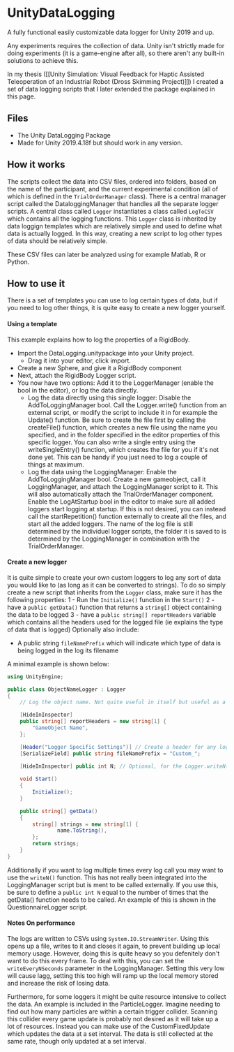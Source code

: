 # UnityDataLogging
A fully functional easily customizable data logger for Unity 2019 and up.

Any experiments requires the collection of data. Unity isn't strictly made for doing experiments (it is a game-engine after all), so there aren't any built-in solutions to achieve this.

In my thesis ([[Unity Simulation: Visual Feedback for Haptic Assisted Teleoperation of an Industrial Robot (Dross Skimming Project)]]) I created a set of data logging scripts that I later extended the package explained in this page.

## Files
- The Unity DataLogging Package
- Made for Unity 2019.4.18f but should work in any version.

## How it works
The scripts collect the data into CSV files, ordered into folders, based on the name of the participant, and the current experimental condition (all of which is defined in the `TrialOrderManager` class). There is a central manager script called the DataloggingManager that handles all the separate logger scripts. A central class called `Logger` instantiates a class called `LogToCSV` which contains all the logging functions. This `Logger` class is inherited by data loggign templates which are relatively simple and used to define what data is actually logged. In this way, creating a new script to log other types of data should be relatively simple.

These CSV files can later be analyzed using for example Matlab, R or Python.

## How to use it
There is a set of templates you can use to log certain types of data, but if you need to log other things, it is quite easy to create a new logger yourself.

#### Using a template
This example explains how to log the properties of a RigidBody.

- Import the DataLogging.unitypackage into your Unity project. 
  - Drag it into your editor, click import.
- Create a new Sphere, and give it a RigidBody component
- Next, attach the RigidBody Logger script.
- You now have two options: Add it to the LoggerManager (enable the bool in the editor), or log the data directly.
  - Log the data directly using this single logger: Disable the AddToLoggingManager bool. Call the Logger.write() function from an external script, or modify the script to include it in for example the Update() function. Be sure to create the file first by calling the createFile() function, which creates a new file using the name you specified, and in the folder specified in the editor properties of this specific logger. You can also write a single entry using the writeSingleEntry() function, which creates the file for you if it's not done yet. This can be handy if you just need to log a couple of things at maximum.
  - Log the data using the LoggingManager: Enable the AddToLoggingManager bool. Create a new gameobject, call it LoggingManager, and attach the LoggingManager script to it. This will also automatically attach the TrialOrderManager component. Enable the LogAtStartup bool in the editor to make sure all added loggers start logging at startup. If this is not desired, you can instead call the startRepetition() function externally to create all the files, and start all the added loggers. The name of the log file is still determined by the individuel logger scripts, the folder it is saved to is determined by the LoggingManager in combination with the TrialOrderManager.

#### Create a new logger
It is quite simple to create your own custom loggers to log any sort of data you would like to (as long as it can be converted to strings). To do so simply create a new script that inherits from the `Logger` class, make sure it has the following properties:
1 - Run the `Initialize()` function in the `Start()`
2 - have a `public getData()` function that returns a `string[]` object containing the data to be logged
3 - have a `public string[] reportHeaders` variable which contains all the headers used for the logged file (ie explains the type of data that is logged)
Optionally also include:
- A public string `fileNamePrefix` which will indicate which type of data is being logged in the log its filename

A minimal example is shown below:
```C#
using UnityEngine;

public class ObjectNameLogger : Logger
{
    // Log the object name. Not quite useful in itself but useful as a demonstration template

    [HideInInspector] 
    public string[] reportHeaders = new string[1] {
        "GameObject Name",
    };

    [Header("Logger Specific Settings")] // Create a header for any logger specific settings
    [SerializeField] public string fileNamePrefix = "Custom_";
    
    [HideInInspector] public int N; // Optional, for the Logger.writeN() function

    void Start()
    {
        Initialize();
    }

    public string[] getData()
    {
        string[] strings = new string[1] {
                name.ToString(),
        };
        return strings;
    }
}
```

Additionally if you want to log multiple times every log call you may want to use the `writeN()` function. This has not really been integrated into the LoggingManager script but is ment to be called externally. If you use this, be sure to define a `public int N` equal to the number of times that the getData() function needs to be called. An example of this is shown in the QuestionnaireLogger script.


#### Notes On performance
The logs are written to CSVs using `System.IO.StreamWriter`. Using this opens up a file, writes to it and closes it again, to prevent building up local memory usage. However, doing this is quite heavy so you defenitely don't want to do this every frame. To deal with this, you can set the `writeEveryNSeconds` parameter in the LoggingManager. Setting this very low will cause lagg, setting this too high will ramp up the local memory stored and increase the risk of losing data. 

Furthermore, for some loggers it might be quite resource intensive to collect the data. An example is included in the ParticleLogger. Imagine needing to find out how many particles are within a certain trigger collider. Scanning this collider every game update is probably not desired as it will take up a lot of resources. Instead you can make use of the CustomFixedUpdate which updates the data at a set interval. The data is still collected at the same rate, though only updated at a set interval.
